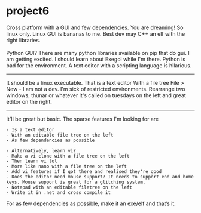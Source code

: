 # project6

Cross platform with a GUI and few dependencies. You are dreaming! So linux only. Linux GUI is bananas to me. Best dev may C++ an elf with the right libraries.<br><br>
Python GUI? There are many python libraries available on pip that do gui. I am getting excited. I should learn about Exegol while I'm there. Python is bad for the environment. A text editor with a scripting language is hilarious. 

--------------------------------------------
It should be a linux executable.
That is a text editor
With a file tree
File > New - I am not a dev.
I'm sick of restricted environments.
Rearrange two windows, thunar or whatever it's called on tuesdays on the left and great editor on the right.

---------------------------------------------
It'll be great but basic. The sparse features I'm looking for are

	- Is a text editor
	- With an editable file tree on the left
	- As few dependencies as possible

	- Alternatively, learn vi? 
	- Make a vi clone with a file tree on the left
	- Then learn vi lol
	- More like nano with a file tree on the left
	- Add vi features if I got there and realised they're good
	- Does the editor need mouse support? It needs to support end and home keys. Mouse support is great for a glitching system.
	- Notepad with an editable filetree on the left
	- Write it in .net and cross compile it
For as few dependencies as possible, make it an exe/elf and that’s it.
